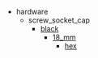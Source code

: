 * hardware
  * screw_socket_cap
    * [black](hardware/screw_socket_cap/black)
      * [18_mm](hardware/screw_socket_cap/black/18_mm)
        * [hex](hex)
